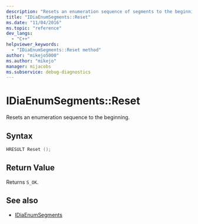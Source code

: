 ```yaml
---
description: "Resets an enumeration sequence of segments to the beginning."
title: "IDiaEnumSegments::Reset"
ms.date: "11/04/2016"
ms.topic: "reference"
dev_langs:
  - "C++"
helpviewer_keywords:
  - "IDiaEnumSegments::Reset method"
author: "mikejo5000"
ms.author: "mikejo"
manager: mijacobs
ms.subservice: debug-diagnostics
---
```

# IDiaEnumSegments::Reset

Resets an enumeration sequence to the beginning.

## Syntax

```C++
HRESULT Reset ();
```

## Return Value
 Returns `S_OK`.

## See also
- [IDiaEnumSegments](../../debugger/debug-interface-access/idiaenumsegments.md)
